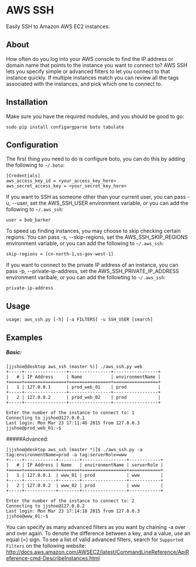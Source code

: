# AWS SSH
Easily SSH to Amazon AWS EC2 instances. 

## About

How often do you log into your AWS console to find the IP address or domain name that points to the instance you want to connect to? AWS SSH lets you specify simple or advanced filters to let you connect to that instance quickly. If multiple instances match you can review all the tags associated with the instances, and pick which one to connect to.

## Installation

Make sure you have the required modules, and you should be good to go:

```
sudo pip install configargparse boto tabulate
```

## Configuration
The first thing you need to do is configure boto, you can do this by adding the following to ```~/.boto```:

```
[Credentials]
aws_access_key_id = <your_access_key_here>
aws_secret_access_key = <your_secret_key_here>
```

If you want to SSH as someone other than your current user, you can pass -u, --user, set the AWS_SSH_USER environment variable, or you can add the following to ```~/.aws_ssh```:
```
user = bob_barker
```

To speed up finding instances, you may choose to skip checking certain regions. You can pass -s, --skip-regions, set the AWS_SSH_SKIP_REGIONS environment variable, or you can add the following to ```~/.aws_ssh```:
```
skip-regions = [cn-north-1,us-gov-west-1]
```

If you want to connect to the private IP address of an instance, you can pass -p, --private-ip-address, set the AWS_SSH_PRIVATE_IP_ADDRESS environment varibale, or you can add the followting to ```~/.aws_ssh```:
```
private-ip-address
```

## Usage
```
usage: aws_ssh.py [-h] [-a FILTERS] -u SSH_USER [search]
```

## Examples

##### Basic:

```
[jjshoe@desktop aws_ssh (master %)] ./aws_ssh.py web
+-----+----------------+----------------+-----------------+
|   # | IP Address     | Name           | environmentName |
+=====+================+================+=================+
|   1 | 127.0.0.1      | prod_web_01    | prod            |
+-----+----------------+----------------+-----------------+
|   2 | 127.0.0.2      | prod_web_02    | prod            | 
+-----+----------------+----------------+-----------------+

Enter the number of the instance to connect to: 1
Connecting to jjshoe@127.0.0.1
Last login: Mon Mar 23 17:11:46 2015 from 127.0.0.3
jjshoe@prod_web_01:~$
```

#####Advanced:

```
[jjshoe@desktop aws_ssh (master *)]$ ./aws_ssh.py -a tag:environmentName=prod -a tag:serverRole=www
+-----+------------+--------+-----------------+------------+
|   # | IP Address | Name   | environmentName | serverRole |
+=====+============+========+=================+============+
|   1 | 127.0.0.1  | www_01 | prod            | www        |
+-----+------------+--------+-----------------+------------+
|   2 | 127.0.0.2  | www_02 | prod            | www        |
+-----+------------+--------+-----------------+------------+

Enter the number of the instance to connect to: 2
Connecting to jjshoe@127.0.0.2
Last login: Mon Mar 23 17:14:18 2015 from 127.0.0.3
jjshoe@www_01:~$
```

You can specify as many advanced filters as you want by chaining -a over and over again. To denote the difference between a key, and a value, use an equal (=) sign. To see a list of valid advanced filters, search for ```Supported Filters``` on the following website:
http://docs.aws.amazon.com/AWSEC2/latest/CommandLineReference/ApiReference-cmd-DescribeInstances.html
